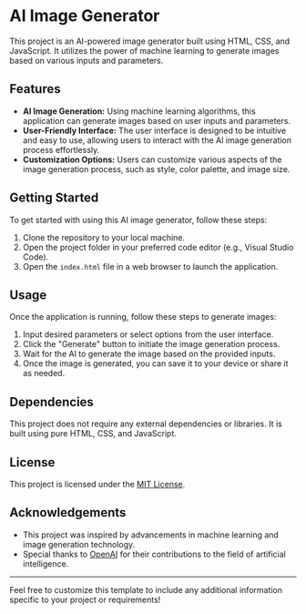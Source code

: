 # AI Image Generator

This project is an AI-powered image generator built using HTML, CSS, and JavaScript. It utilizes the power of machine learning to generate images based on various inputs and parameters.

## Features

- **AI Image Generation:** Using machine learning algorithms, this application can generate images based on user inputs and parameters.
- **User-Friendly Interface:** The user interface is designed to be intuitive and easy to use, allowing users to interact with the AI image generation process effortlessly.
- **Customization Options:** Users can customize various aspects of the image generation process, such as style, color palette, and image size.

## Getting Started

To get started with using this AI image generator, follow these steps:

1. Clone the repository to your local machine.
2. Open the project folder in your preferred code editor (e.g., Visual Studio Code).
3. Open the `index.html` file in a web browser to launch the application.

## Usage

Once the application is running, follow these steps to generate images:

1. Input desired parameters or select options from the user interface.
2. Click the "Generate" button to initiate the image generation process.
3. Wait for the AI to generate the image based on the provided inputs.
4. Once the image is generated, you can save it to your device or share it as needed.

## Dependencies

This project does not require any external dependencies or libraries. It is built using pure HTML, CSS, and JavaScript.

## License

This project is licensed under the [MIT License](LICENSE).

## Acknowledgements

- This project was inspired by advancements in machine learning and image generation technology.
- Special thanks to [OpenAI](https://openai.com) for their contributions to the field of artificial intelligence.

---

Feel free to customize this template to include any additional information specific to your project or requirements!